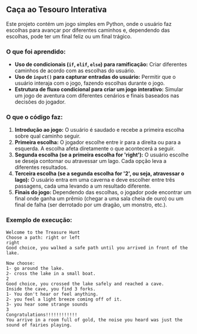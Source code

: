 ## Caça ao Tesouro Interativa

Este projeto contém um jogo simples em Python, onde o usuário faz escolhas para avançar por diferentes caminhos e, dependendo das escolhas, pode ter um final feliz ou um final trágico.

### O que foi aprendido:
- **Uso de condicionais (`if`, `elif`, `else`) para ramificação:** Criar diferentes caminhos de acordo com as escolhas do usuário.
- **Uso de `input()` para capturar entradas do usuário:** Permitir que o usuário interaja com o jogo, fazendo escolhas durante o jogo.
- **Estrutura de fluxo condicional para criar um jogo interativo:** Simular um jogo de aventura com diferentes cenários e finais baseados nas decisões do jogador.

### O que o código faz:
1. **Introdução ao jogo:** O usuário é saudado e recebe a primeira escolha sobre qual caminho seguir.
2. **Primeira escolha:** O jogador escolhe entre ir para a direita ou para a esquerda. A escolha afeta diretamente o que acontecerá a seguir.
3. **Segunda escolha (se a primeira escolha for 'right'):** O usuário escolhe se deseja contornar ou atravessar um lago. Cada opção leva a diferentes resultados.
4. **Terceira escolha (se a segunda escolha for '2', ou seja, atravessar o lago):** O usuário entra em uma caverna e deve escolher entre três passagens, cada uma levando a um resultado diferente.
5. **Finais do jogo:** Dependendo das escolhas, o jogador pode encontrar um final onde ganha um prêmio (chegar a uma sala cheia de ouro) ou um final de falha (ser derrotado por um dragão, um monstro, etc.).

### Exemplo de execução:
```plaintext
Welcome to the Treasure Hunt
Choose a path: right or left
right
Good choice, you walked a safe path until you arrived in front of the lake. 

Now choose: 
1- go around the lake. 
2- cross the lake in a small boat.
2
Good choice, you crossed the lake safely and reached a cave.
Inside the cave, you find 3 forks. 
1- You don't hear or feel anything. 
2- you feel a light breeze coming off of it. 
3- you hear some strange sounds 
3
Congratulations!!!!!!!!!!!! 
You arrive in a room full of gold, the noise you heard was just the sound of fairies playing.
